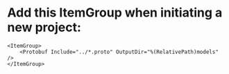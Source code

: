 # Add this ItemGroup when initiating a new project:

```
<ItemGroup>
    <Protobuf Include="../*.proto" OutputDir="%(RelativePath)models" />
</ItemGroup>
```
